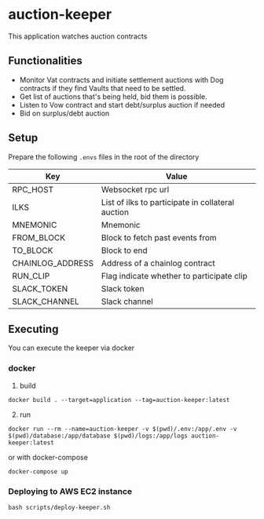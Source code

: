 # auction-keeper

This application watches auction contracts

## Functionalities

- Monitor Vat contracts and initiate settlement auctions with Dog contracts if they find Vaults that need to be settled.
- Get list of auctions that's being held, bid them is possible.
- Listen to Vow contract and start debt/surplus auction if needed
- Bid on surplus/debt auction

## Setup

Prepare the following `.envs` files in the root of the directory

| Key              | Value                                             |
| ---------------- | ------------------------------------------------- |
| RPC_HOST         | Websocket rpc url                                 |
| ILKS             | List of ilks to participate in collateral auction |
| MNEMONIC         | Mnemonic                                          |
| FROM_BLOCK       | Block to fetch past events from                   |
| TO_BLOCK         | Block to end                                      |
| CHAINLOG_ADDRESS | Address of a chainlog contract                    |
| RUN_CLIP         | Flag indicate whether to participate clip         |
| SLACK_TOKEN      | Slack token                                       |
| SLACK_CHANNEL    | Slack channel                                     |

## Executing

You can execute the keeper via docker

### docker

1. build

```
docker build . --target=application --tag=auction-keeper:latest
```

2. run

```
docker run --rm --name=auction-keeper -v $(pwd)/.env:/app/.env -v $(pwd)/database:/app/database $(pwd)/logs:/app/logs auction-keeper:latest
```

or with docker-compose

```
docker-compose up
```

### Deploying to AWS EC2 instance

```
bash scripts/deploy-keeper.sh
```
